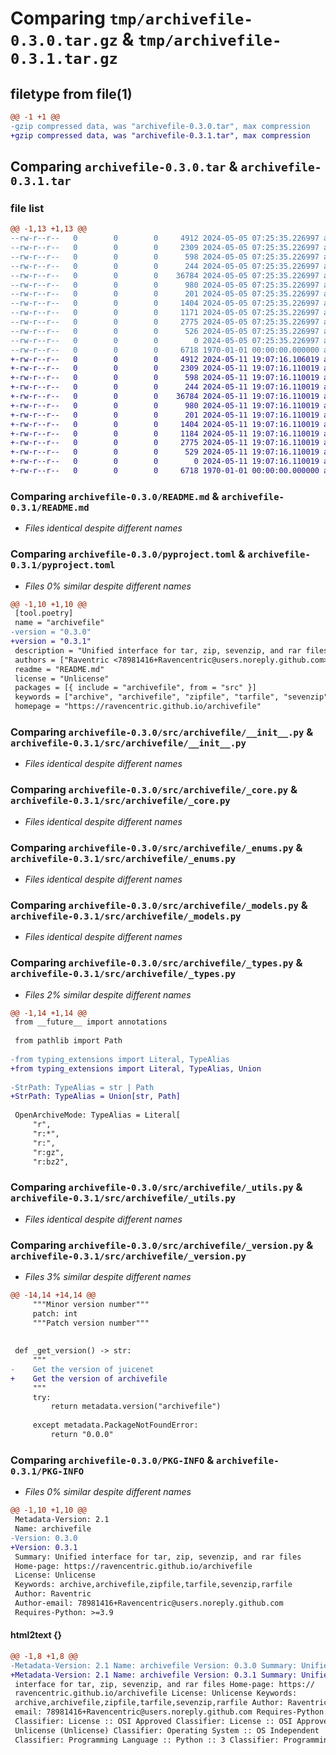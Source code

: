 # Comparing `tmp/archivefile-0.3.0.tar.gz` & `tmp/archivefile-0.3.1.tar.gz`

## filetype from file(1)

```diff
@@ -1 +1 @@
-gzip compressed data, was "archivefile-0.3.0.tar", max compression
+gzip compressed data, was "archivefile-0.3.1.tar", max compression
```

## Comparing `archivefile-0.3.0.tar` & `archivefile-0.3.1.tar`

### file list

```diff
@@ -1,13 +1,13 @@
--rw-r--r--   0        0        0     4912 2024-05-05 07:25:35.226997 archivefile-0.3.0/README.md
--rw-r--r--   0        0        0     2309 2024-05-05 07:25:35.226997 archivefile-0.3.0/pyproject.toml
--rw-r--r--   0        0        0      598 2024-05-05 07:25:35.226997 archivefile-0.3.0/src/archivefile/__init__.py
--rw-r--r--   0        0        0      244 2024-05-05 07:25:35.226997 archivefile-0.3.0/src/archivefile/_compat.py
--rw-r--r--   0        0        0    36784 2024-05-05 07:25:35.226997 archivefile-0.3.0/src/archivefile/_core.py
--rw-r--r--   0        0        0      980 2024-05-05 07:25:35.226997 archivefile-0.3.0/src/archivefile/_enums.py
--rw-r--r--   0        0        0      201 2024-05-05 07:25:35.226997 archivefile-0.3.0/src/archivefile/_exceptions.py
--rw-r--r--   0        0        0     1404 2024-05-05 07:25:35.226997 archivefile-0.3.0/src/archivefile/_models.py
--rw-r--r--   0        0        0     1171 2024-05-05 07:25:35.226997 archivefile-0.3.0/src/archivefile/_types.py
--rw-r--r--   0        0        0     2775 2024-05-05 07:25:35.226997 archivefile-0.3.0/src/archivefile/_utils.py
--rw-r--r--   0        0        0      526 2024-05-05 07:25:35.226997 archivefile-0.3.0/src/archivefile/_version.py
--rw-r--r--   0        0        0        0 2024-05-05 07:25:35.226997 archivefile-0.3.0/src/archivefile/py.typed
--rw-r--r--   0        0        0     6718 1970-01-01 00:00:00.000000 archivefile-0.3.0/PKG-INFO
+-rw-r--r--   0        0        0     4912 2024-05-11 19:07:16.106019 archivefile-0.3.1/README.md
+-rw-r--r--   0        0        0     2309 2024-05-11 19:07:16.110019 archivefile-0.3.1/pyproject.toml
+-rw-r--r--   0        0        0      598 2024-05-11 19:07:16.110019 archivefile-0.3.1/src/archivefile/__init__.py
+-rw-r--r--   0        0        0      244 2024-05-11 19:07:16.110019 archivefile-0.3.1/src/archivefile/_compat.py
+-rw-r--r--   0        0        0    36784 2024-05-11 19:07:16.110019 archivefile-0.3.1/src/archivefile/_core.py
+-rw-r--r--   0        0        0      980 2024-05-11 19:07:16.110019 archivefile-0.3.1/src/archivefile/_enums.py
+-rw-r--r--   0        0        0      201 2024-05-11 19:07:16.110019 archivefile-0.3.1/src/archivefile/_exceptions.py
+-rw-r--r--   0        0        0     1404 2024-05-11 19:07:16.110019 archivefile-0.3.1/src/archivefile/_models.py
+-rw-r--r--   0        0        0     1184 2024-05-11 19:07:16.110019 archivefile-0.3.1/src/archivefile/_types.py
+-rw-r--r--   0        0        0     2775 2024-05-11 19:07:16.110019 archivefile-0.3.1/src/archivefile/_utils.py
+-rw-r--r--   0        0        0      529 2024-05-11 19:07:16.110019 archivefile-0.3.1/src/archivefile/_version.py
+-rw-r--r--   0        0        0        0 2024-05-11 19:07:16.110019 archivefile-0.3.1/src/archivefile/py.typed
+-rw-r--r--   0        0        0     6718 1970-01-01 00:00:00.000000 archivefile-0.3.1/PKG-INFO
```

### Comparing `archivefile-0.3.0/README.md` & `archivefile-0.3.1/README.md`

 * *Files identical despite different names*

### Comparing `archivefile-0.3.0/pyproject.toml` & `archivefile-0.3.1/pyproject.toml`

 * *Files 0% similar despite different names*

```diff
@@ -1,10 +1,10 @@
 [tool.poetry]
 name = "archivefile"
-version = "0.3.0"
+version = "0.3.1"
 description = "Unified interface for tar, zip, sevenzip, and rar files"
 authors = ["Raventric <78981416+Ravencentric@users.noreply.github.com>"]
 readme = "README.md"
 license = "Unlicense"
 packages = [{ include = "archivefile", from = "src" }]
 keywords = ["archive", "archivefile", "zipfile", "tarfile", "sevenzip", "rarfile"]
 homepage = "https://ravencentric.github.io/archivefile"
```

### Comparing `archivefile-0.3.0/src/archivefile/__init__.py` & `archivefile-0.3.1/src/archivefile/__init__.py`

 * *Files identical despite different names*

### Comparing `archivefile-0.3.0/src/archivefile/_core.py` & `archivefile-0.3.1/src/archivefile/_core.py`

 * *Files identical despite different names*

### Comparing `archivefile-0.3.0/src/archivefile/_enums.py` & `archivefile-0.3.1/src/archivefile/_enums.py`

 * *Files identical despite different names*

### Comparing `archivefile-0.3.0/src/archivefile/_models.py` & `archivefile-0.3.1/src/archivefile/_models.py`

 * *Files identical despite different names*

### Comparing `archivefile-0.3.0/src/archivefile/_types.py` & `archivefile-0.3.1/src/archivefile/_types.py`

 * *Files 2% similar despite different names*

```diff
@@ -1,14 +1,14 @@
 from __future__ import annotations
 
 from pathlib import Path
 
-from typing_extensions import Literal, TypeAlias
+from typing_extensions import Literal, TypeAlias, Union
 
-StrPath: TypeAlias = str | Path
+StrPath: TypeAlias = Union[str, Path]
 
 OpenArchiveMode: TypeAlias = Literal[
     "r",
     "r:*",
     "r:",
     "r:gz",
     "r:bz2",
```

### Comparing `archivefile-0.3.0/src/archivefile/_utils.py` & `archivefile-0.3.1/src/archivefile/_utils.py`

 * *Files identical despite different names*

### Comparing `archivefile-0.3.0/src/archivefile/_version.py` & `archivefile-0.3.1/src/archivefile/_version.py`

 * *Files 3% similar despite different names*

```diff
@@ -14,14 +14,14 @@
     """Minor version number"""
     patch: int
     """Patch version number"""
 
 
 def _get_version() -> str:
     """
-    Get the version of juicenet
+    Get the version of archivefile
     """
     try:
         return metadata.version("archivefile")
 
     except metadata.PackageNotFoundError:
         return "0.0.0"
```

### Comparing `archivefile-0.3.0/PKG-INFO` & `archivefile-0.3.1/PKG-INFO`

 * *Files 0% similar despite different names*

```diff
@@ -1,10 +1,10 @@
 Metadata-Version: 2.1
 Name: archivefile
-Version: 0.3.0
+Version: 0.3.1
 Summary: Unified interface for tar, zip, sevenzip, and rar files
 Home-page: https://ravencentric.github.io/archivefile
 License: Unlicense
 Keywords: archive,archivefile,zipfile,tarfile,sevenzip,rarfile
 Author: Raventric
 Author-email: 78981416+Ravencentric@users.noreply.github.com
 Requires-Python: >=3.9
```

#### html2text {}

```diff
@@ -1,8 +1,8 @@
-Metadata-Version: 2.1 Name: archivefile Version: 0.3.0 Summary: Unified
+Metadata-Version: 2.1 Name: archivefile Version: 0.3.1 Summary: Unified
 interface for tar, zip, sevenzip, and rar files Home-page: https://
 ravencentric.github.io/archivefile License: Unlicense Keywords:
 archive,archivefile,zipfile,tarfile,sevenzip,rarfile Author: Raventric Author-
 email: 78981416+Ravencentric@users.noreply.github.com Requires-Python: >=3.9
 Classifier: License :: OSI Approved Classifier: License :: OSI Approved :: The
 Unlicense (Unlicense) Classifier: Operating System :: OS Independent
 Classifier: Programming Language :: Python :: 3 Classifier: Programming
```

